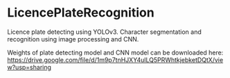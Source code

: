 # LicencePlateRecognition



Licence plate detecting using YOLOv3.
Character segmentation and recognition using image processing and CNN.

Weights of plate detecting model and CNN model can be downloaded here: https://drive.google.com/file/d/1m9p7tnHJXY4ulLQ5PRWhtkjebketDQtX/view?usp=sharing
